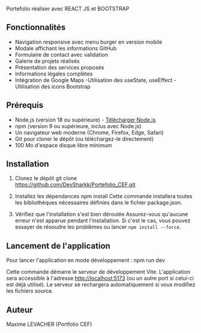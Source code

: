 Portefolio réaliser avec REACT JS et BOOTSTRAP

## Fonctionnalités
- Navigation responsive avec menu burger en version mobile
- Modale affichant les informations GitHub
- Formulaire de contact avec validation
- Galerie de projets réalisés
- Présentation des services proposés
- Informations légales complètes
- Intégration de Google Maps
-Utilisation des useState, useEffect
-Utilisation des icons Bootstrap

## Prérequis
- Node.js (version 18 ou supérieure) - [Télécharger Node.js](https://nodejs.org/)
- npm (version 9 ou supérieure, inclus avec Node.js)
- Un navigateur web moderne (Chrome, Firefox, Edge, Safari)
- Git pour cloner le dépôt (ou téléchargez-le directement)
- 100 Mo d'espace disque libre minimum

## Installation
1. Clonez le dépôt
   git clone https://github.com/DevSharkk/Portefolio_CEF.git


2. Installez les dépendances
   npm install
   Cette commande installera toutes les bibliothèques nécessaires définies dans le fichier package.json.

3. Vérifiez que l'installation s'est bien déroulée
   Assurez-vous qu'aucune erreur n'est apparue pendant l'installation. Si c'est le cas, vous pouvez essayer de résoudre les problèmes ou lancer `npm install --force`.

## Lancement de l'application
   Pour lancer l'application en mode développement :
   npm run dev

   Cette commande démarre le serveur de développement Vite.
   L'application sera accessible à l'adresse [http://localhost:5173](http://localhost:5173) (ou un autre port si celui-ci est déjà utilisé).
   Le serveur se rechargera automatiquement si vous modifiez les fichiers source.


## Auteur
Maxime LEVACHER (Portfolio CEF)